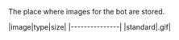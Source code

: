 
The place where images for the bot are stored.

|image|type|size|
|---------------|
|standard|.gif|
